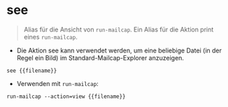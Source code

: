 # see

> Alias für die Ansicht von `run-mailcap`.
> Ein Alias für die Aktion print eines `run-mailcap`.

- Die Aktion see kann verwendet werden, um eine beliebige Datei (in der Regel ein Bild) im Standard-Mailcap-Explorer anzuzeigen.

`see {{filename}}`

- Verwenden mit `run-mailcap`:

`run-mailcap --action=view {{filename}}`
